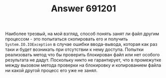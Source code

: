 ﻿---
title: "Answer 691201"
se.owner.user_id: 16781
se.owner.display_name: "sp7"
se.owner.link: "https://ru.stackoverflow.com/users/16781/sp7"
se.answer_id: 691201
se.question_id: 691071
se.post_type: answer
se.score: 14
se.is_accepted: False
---
<p>Наиболее трезвый, на мой взгляд, способ понять занят ли файл другим процессом - это попытаться скопировать его и получить <code>System.IO.IOException</code> в случае ошибки ввода-вывода, которая как раз таки и будет возникать при отсутствии к нему доступа. Попытки реализовать метод что бы проверить блокирован файл или нет особого результата не дадут. Поскольку никто не гарантирует, что в промежутке между вызовом метода проверки на блокировку и копированием файла ни какой другой процесс его уже не занял.</p>
